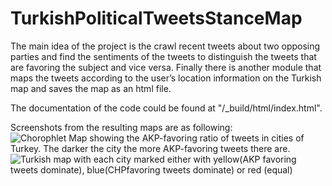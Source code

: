 # TurkishPoliticalTweetsStanceMap
The main idea of the project is the crawl recent tweets about two opposing parties and find the sentiments of the tweets to distinguish the tweets that are favoring the subject and vice versa. Finally there is another module that maps the tweets according to the user’s location information on the Turkish map and saves the map as an html file.

The documentation of the code could be found at "/_build/html/index.html".

Screenshots from the resulting maps are as following:
![Chorophlet Map showing the AKP-favoring ratio of tweets in cities of Turkey. The darker the city the more AKP-favoring tweets there are.](https://ibb.co/8BdXZPb)
![Turkish map with each city marked either with yellow(AKP favoring tweets dominate), blue(CHPfavoring tweets dominate) or red (equal)](https://ibb.co/fFd4K7r)



